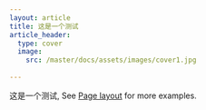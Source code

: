 ```yaml
---
layout: article
title: 这是一个测试
article_header:
  type: cover
  image:
    src: /master/docs/assets/images/cover1.jpg
  
---
```


这是一个测试, See [Page layout](https://tianqi.name/jekyll-TeXt-theme/samples.html#page-layout) for more examples.

<!--more-->
